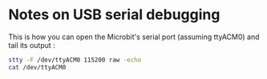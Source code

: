 # Notes on USB serial debugging

This is how you can open the Microbit's serial port (assuming ttyACM0) and tail its output :

```bash
stty -F /dev/ttyACM0 115200 raw -echo
cat /dev/ttyACM0
```


